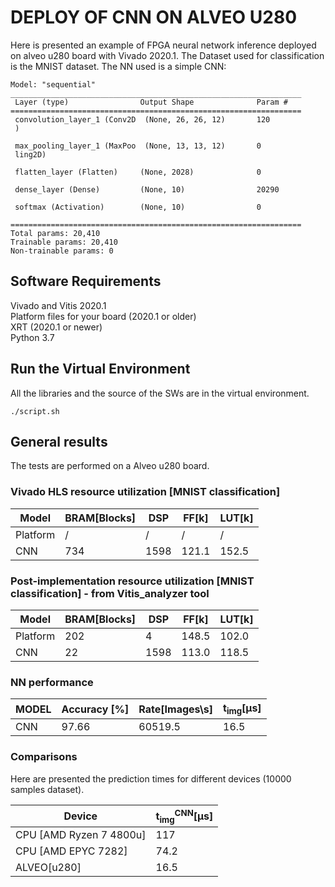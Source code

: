 # DEPLOY OF CNN ON ALVEO U280

Here is presented an example of FPGA neural network inference deployed on alveo u280 board with Vivado 2020.1. The Dataset used for classification is the MNIST dataset. The NN used is a simple CNN: 
```
Model: "sequential"
_________________________________________________________________
 Layer (type)                Output Shape              Param #   
=================================================================
 convolution_layer_1 (Conv2D  (None, 26, 26, 12)       120       
 )                                                               
                                                                 
 max_pooling_layer_1 (MaxPoo  (None, 13, 13, 12)       0         
 ling2D)                                                         
                                                                 
 flatten_layer (Flatten)     (None, 2028)              0         
                                                                 
 dense_layer (Dense)         (None, 10)                20290     
                                                                 
 softmax (Activation)        (None, 10)                0         
                                                                 
=================================================================
Total params: 20,410
Trainable params: 20,410
Non-trainable params: 0
```

## Software Requirements
Vivado and Vitis 2020.1 <br />
Platform files for your board (2020.1 or older) <br />
XRT (2020.1 or newer) <br />
Python 3.7

## Run the Virtual Environment
All the libraries and the source of the SWs are in the virtual environment.
```
./script.sh
```


## General results

The tests are performed on a Alveo u280 board.  
 
### Vivado HLS resource utilization [MNIST classification]

|Model                |BRAM[Blocks]|DSP|FF[k]|LUT[k]|
|---------------------|------------|---|-----|------|
|Platform             |/           |/  |/    |/     |
|CNN  |734         |1598 |121.1 |152.5 |
 
### Post-implementation resource utilization [MNIST classification] - from Vitis_analyzer tool

|Model                |BRAM[Blocks]|DSP|FF[k]|LUT[k]|
|---------------------|------------|---|-----|------|
|Platform             |202         |4  |148.5|102.0 |
|CNN  |22          |1598 |113.0 |118.5  |

### NN performance
  
|MODEL              |Accuracy [\%]|Rate[Images\s]|t<sub>img</sub>[&#956;s]|
|-------------------|-------------|--------------|------------------------|
|CNN                |97.66        |60519.5         |          16.5            |

  
### Comparisons
  
Here are presented the prediction times for different devices (10000 samples dataset).

|Device             |t<sub>img</sub><sup>CNN</sup>[&#956;s]|
|-------------------|--------------------------------------|
|CPU [AMD Ryzen 7 4800u]         |117                                                                   
|CPU [AMD EPYC 7282]       |74.2                             |
|ALVEO[u280]       |16.5                                     |

